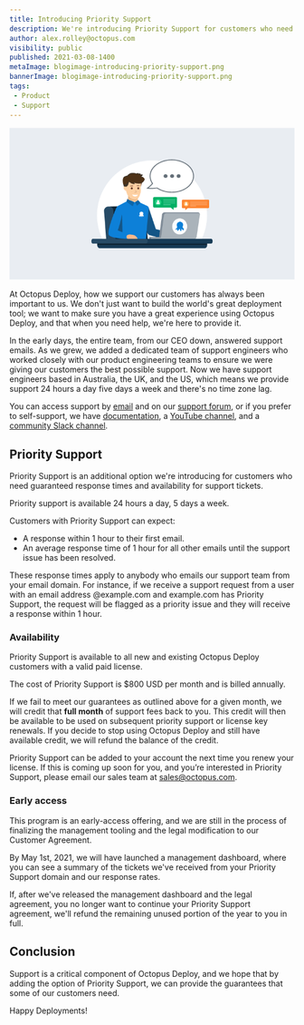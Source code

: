 ```yaml
---
title: Introducing Priority Support
description: We're introducing Priority Support for customers who need guaranteed support turnaround times from Octopus Deploy.
author: alex.rolley@octopus.com
visibility: public
published: 2021-03-08-1400
metaImage: blogimage-introducing-priority-support.png
bannerImage: blogimage-introducing-priority-support.png
tags:
 - Product
 - Support
---
```


![Introducing priority support](blogimage-introducing-priority-support.png)

At Octopus Deploy, how we support our customers has always been important to us. We don't just want to build the world's great deployment tool; we want to make sure you have a great experience using Octopus Deploy, and that when you need help, we're here to provide it.

In the early days, the entire team, from our CEO down, answered support emails. As we grew, we added a dedicated team of support engineers who worked closely with our product engineering teams to ensure we were giving our customers the best possible support. Now we have support engineers based in Australia, the UK, and the US, which means we provide support 24 hours a day five days a week and there's no time zone lag.

You can access support by [email](mailto:support@octopus.com) and on our [support forum](https://help.octopus.com/), or if you prefer to self-support, we have [documentation](https://www.octopus.com/docs), a [YouTube channel](https://www.youtube.com/octopusdeploy), and a [community Slack channel](http://octopus.com/slack).

## Priority Support 

Priority Support is an additional option we're introducing for customers who need guaranteed response times and availability for support tickets. 

Priority support is available 24 hours a day, 5 days a week.

Customers with Priority Support can expect: 

- A response within 1 hour to their first email.
- An average response time of 1 hour for all other emails until the support issue has been resolved. 

These response times apply to anybody who emails our support team from your email domain. For instance, if we receive a support request from a user with an email address @example.com and example.com has Priority Support, the request will be flagged as a priority issue and they will receive a response within 1 hour.

### Availability

Priority Support is available to all new and existing Octopus Deploy customers with a valid paid license.

The cost of Priority Support is $800 USD per month and is billed annually.

If we fail to meet our guarantees as outlined above for a given month, we will credit that **full month** of support fees back to you. This credit will then be available to be used on subsequent priority support or license key renewals. If you decide to stop using Octopus Deploy and still have available credit, we will refund the balance of the credit.

Priority Support can be added to your account the next time you renew your license. If this is coming up soon for you, and you’re interested in Priority Support, please email our sales team at [sales@octopus.com](mailto:sales@octopus.com).

### Early access

This program is an early-access offering, and we are still in the process of finalizing the management tooling and the legal modification to our Customer Agreement. 

By May 1st, 2021, we will have launched a management dashboard, where you can see a summary of the tickets we've received from your Priority Support domain and our response rates.

If, after we've released the management dashboard and the legal agreement, you no longer want to continue your Priority Support agreement, we'll refund the remaining unused portion of the year to you in full.

## Conclusion

Support is a critical component of Octopus Deploy, and we hope that by adding the option of Priority Support, we can provide the guarantees that some of our customers need.

Happy Deployments!


